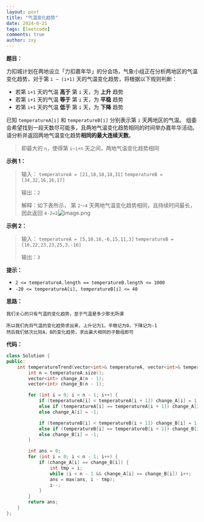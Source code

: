 ```yaml
---
layout: post
title: "气温变化趋势"
date: 2024-6-21
tags: [leetcode]
comments: true
author: zxy
---
```


**题目：**

力扣城计划在两地设立「力扣嘉年华」的分会场，气象小组正在分析两地区的气温变化趋势，对于第 `i ~ (i+1)` 天的气温变化趋势，将根据以下规则判断：

- 若第 `i+1` 天的气温 **高于** 第 `i` 天，为 **上升** 趋势
- 若第 `i+1` 天的气温 **等于** 第 `i` 天，为 **平稳** 趋势
- 若第 `i+1` 天的气温 **低于** 第 `i` 天，为 **下降** 趋势

已知 `temperatureA[i]` 和 `temperatureB[i]` 分别表示第 `i` 天两地区的气温。 组委会希望找到一段天数尽可能多，且两地气温变化趋势相同的时间举办嘉年华活动。请分析并返回两地气温变化趋势**相同的最大连续天数**。

> 即最大的 `n`，使得第 `i~i+n` 天之间，两地气温变化趋势相同

**示例 1：**

> 输入： `temperatureA = [21,18,18,18,31]` `temperatureB = [34,32,16,16,17]`
>
> 输出：`2`
>
> 解释：如下表所示， 第 `2～4` 天两地气温变化趋势相同，且持续时间最长，因此返回 `4-2=2`![image.png](https://pic.leetcode-cn.com/1663902654-hlrSvs-image.png)

**示例 2：**

> 输入： `temperatureA = [5,10,16,-6,15,11,3]` `temperatureB = [16,22,23,23,25,3,-16]`
>
> 输出：`3`

**提示：**

- `2 <= temperatureA.length == temperatureB.length <= 1000`
- `-20 <= temperatureA[i], temperatureB[i] <= 40`

**思路：**

```
我们关心的只有气温的变化趋势，至于气温是多少那无所谓

所以我们先将气温的变化趋势求出来，上升记为1，平稳记为0，下降记为-1
然后我们依次比较A，B的变化趋势，求出最大相同的子数组即可
```

**代码：**

```cpp
class Solution {
public:
    int temperatureTrend(vector<int>& temperatureA, vector<int>& temperatureB) {
        int n = temperatureA.size();
        vector<int> change_A(n - 1);
        vector<int> change_B(n - 1);

        for (int i = 0; i < n - 1; i++) {
            if (temperatureA[i] < temperatureA[i + 1]) change_A[i] = 1;
            else if (temperatureA[i] == temperatureA[i + 1]) change_A[i] = 0;
            else change_A[i] = -1;

            if (temperatureB[i] < temperatureB[i + 1]) change_B[i] = 1;
            else if (temperatureB[i] == temperatureB[i + 1]) change_B[i] = 0;
            else change_B[i] = -1;
        }

        int ans = 0;
        for (int i = 0; i < n - 1; i++) {
            if (change_A[i] == change_B[i]) {
                int tmp = i;
                while (i < n - 1 && change_A[i] == change_B[i]) i++;
                ans = max(ans, i - tmp);
                i--;
            }
        }
        return ans;
    }
};
```



